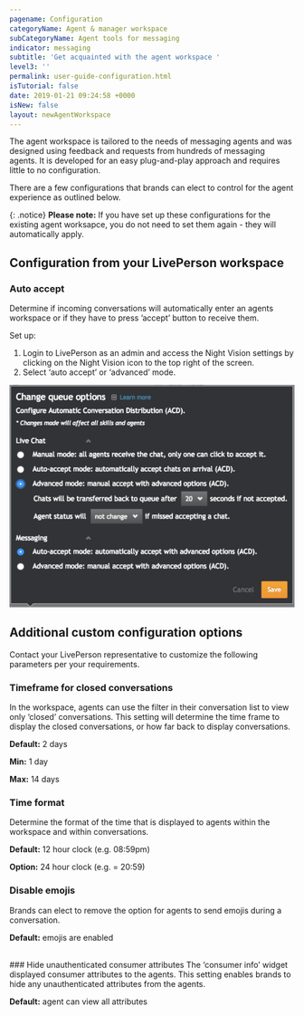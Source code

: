 ```yaml
---
pagename: Configuration
categoryName: Agent & manager workspace
subCategoryName: Agent tools for messaging
indicator: messaging
subtitle: 'Get acquainted with the agent workspace '
level3: ''
permalink: user-guide-configuration.html
isTutorial: false
date: 2019-01-21 09:24:58 +0000
isNew: false
layout: newAgentWorkspace
---
```


The agent workspace is tailored to the needs of messaging agents and was designed using feedback and requests from hundreds of messaging agents. It is developed for an easy plug-and-play approach and requires little to no configuration.  

There are a few configurations that brands can elect to control for the agent experience as outlined below.  

{: .notice}
**Please note:** If you have set up these configurations for the existing agent worksapce, you do not need to set them again - they will automatically apply.

## Configuration from your LivePerson workspace

### Auto accept

Determine if incoming conversations will automatically enter an agents workspace or if they have to press ’accept’ button to receive them.

Set up: 
1. Login to LivePerson as an admin and access the Night Vision settings by clicking on the Night Vision icon to the top right of the screen.
2. Select ‘auto accept’ or ‘advanced’ mode.

![alt text](img/new-workspace-configuration.png)

## Additional custom configuration options 

Contact your LivePerson representative to customize the following parameters per your requirements.

### Timeframe for closed conversations 
In the workspace, agents can use the filter in their conversation list to view only ‘closed’ conversations.  This setting will determine the time frame to display the closed conversations, or how far back to display conversations.  

**Default:** 2 days

**Min:** 1 day

**Max:** 14 days
<br>

### Time format
Determine the format of the time that is displayed to agents within the workspace and within conversations.

**Default:** 12 hour clock (e.g. 08:59pm)

**Option:** 24 hour clock (e.g.  = 20:59)
<br>

### Disable emojis
Brands can elect to remove the option for agents to send emojis during a conversation. 

**Default:** emojis are enabled 

<br>
### Hide unauthenticated consumer attributes
The ‘consumer info’ widget displayed consumer attributes to the agents.  This setting enables brands to hide any unauthenticated attributes from the agents. 

**Default:** agent can view all attributes

